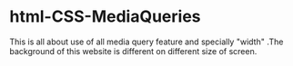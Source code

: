 # html-CSS-MediaQueries
This is all about use of all media query feature  and specially "width" .The background of this website is different on different size of screen.
